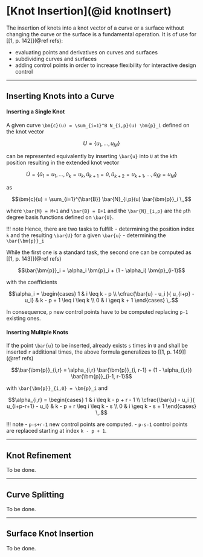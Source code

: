 
# [Knot Insertion](@id knotInsert)

The insertion of knots into a knot vector of a curve or a surface without changing the curve or the surface is a fundamental operation.
It is of use for [[1, p. 142]](@ref refs):
 - evaluating points and derivatives on curves and surfaces
 - subdividing curves and surfaces
 - adding control points in order to increase flexibility for interactive design control

---
## Inserting Knots into a Curve

#### Inserting a Single Knot

A given curve ``\bm{c}(u) = \sum_{i=1}^B N_{i,p}(u) \bm{p}_i`` defined on the knot vector
```math
U = \{u_1, \dots, u_M\}
```
can be represented equivalently by inserting ``\bar{u}`` into ``U`` at the ``k``th position resulting in the extended knot vector
```math
\bar{U} = \{\bar{u}_1=u_1, \dots, \bar{u}_k = u_k, \bar{u}_{k+1}=\bar{u}, \bar{u}_{k+2}=u_{k+1}, \dots, \bar{u}_{\bar{M}} = u_M \}
```
as
```math
\bm{c}(u) = \sum_{i=1}^{\bar{B}} \bar{N}_{i,p}(u) \bar{\bm{p}}_i \,,
```
where ``\bar{M} = M+1`` and ``\bar{B} = B+1`` and the ``\bar{N}_{i,p}`` are the ``p``th degree basis functions defined on ``\bar{U}``.

!!! note
    Hence, there are two tasks to fulfill:
    - determining the position index ``k`` and the resulting ``\bar{U}`` for a given ``\bar{u}``
    - determining the ``\bar{\bm{p}}_i``

While the first one is a standard task, the second one can be computed as [[1, p. 143]](@ref refs)
```math
\bar{\bm{p}}_i = \alpha_i \bm{p}_i + (1 - \alpha_i) \bm{p}_{i-1}
```
with the coefficients
```math
\alpha_i = \begin{cases} 1 & i \leq k - p \\ \cfrac{\bar{u} - u_i }{ u_{i+p} - u_i} & k - p + 1 \leq i \leq k \\ 0 & i \geq k + 1 \end{cases} \,.
```
In consequence, ``p`` new control points have to be computed replacing ``p-1`` existing ones.


#### Inserting Mulitple Knots

If the point ``\bar{u}`` to be inserted, already exists ``s`` times in ``U`` and shall be inserted ``r`` additional times, the above formula generalizes to [[1, p. 149]](@ref refs)
```math
\bar{\bm{p}}_{i,r} = \alpha_{i,r} \bar{\bm{p}}_{i, r-1} + (1 - \alpha_{i,r}) \bar{\bm{p}}_{i-1, r-1}
```
with ``\bar{\bm{p}}_{i,0} = \bm{p}_i`` and
```math
\alpha_{i,r} = \begin{cases} 1 & i \leq k - p + r - 1 \\ \cfrac{\bar{u} - u_i }{ u_{i+p-r+1} - u_i} & k - p + r \leq i \leq k - s \\ 0 & i \geq k - s + 1 \end{cases} \,.
```

!!! note
    - ``p-s+r-1`` new control points are computed.
    - ``p-s-1`` control points are replaced starting at index ``k - p + 1``.


---
## Knot Refinement

To be done.


---
## Curve Splitting

To be done.


---
## Surface Knot Insertion

To be done.